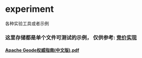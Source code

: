 # experiment
各种实验工具或者示例

### 这里存储都是单个文件可测试的示例， 仅供参考: [竞价实现](https://github.com/dlus91/experiment/blob/dev/%E7%AB%9E%E4%BB%B7%E5%AE%9E%E7%8E%B0.md)
####  [Apache Geode权威指南(中文版).pdf](https://github.com/dlus91/experiment/blob/dev/Apache%20Geode%E6%9D%83%E5%A8%81%E6%8C%87%E5%8D%97(%E4%B8%AD%E6%96%87%E7%89%88).pdf)

